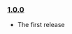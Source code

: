 ### [1.0.0](https://github.com/investtools/extensible-duck/releases/tag/v1.0.0)

- The first release
